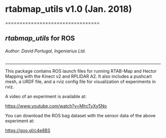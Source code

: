 
# rtabmap_utils v1.0 (Jan. 2018)
=================================

## *rtabmap_utils* for ROS

###### Author: David Portugal, Ingeniarius Ltd.
 
************
 
This package contains ROS launch files for running RTAB-Map and Hector Mapping with the Kinect v2 and RPLIDAR A2. 
It also includes a pushcart mesh, a URDF file, and a rviz config file for visualization of experiments in rviz.



A video of an experiment is available at:

https://www.youtube.com/watch?v=MlrcTyXy5No



You can download the ROS bag dataset with the sensor data of the above experiment at:

https://goo.gl/c4e8BS
